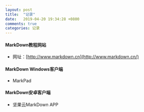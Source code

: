 ```yaml
---
layout: post
title:  "记录"
date:   2019-04-20 19:34:28 +0800
comments: true
categories: 记录
---
```


#### MarkDown教程网站

* 网址：[http://www.markdown.cn](http://www.markdown.cn/)

#### MarkDown Windows客户端

* MarkPad

#### MarkDown安卓客户端

* 坚果云MarkDown APP
